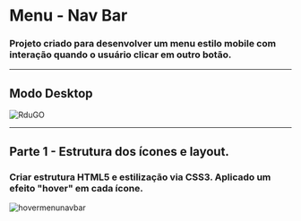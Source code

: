 # Menu - Nav Bar

### Projeto criado para desenvolver um menu estilo mobile com interação quando o usuário clicar em outro botão.

<hr>

## Modo Desktop

![RduGO](https://user-images.githubusercontent.com/115199808/216794395-b280ae66-277c-41d5-a5e5-8215fa85b956.jpg)

<hr>

## Parte 1 - Estrutura dos ícones e layout.

### Criar estrutura HTML5 e estilização via CSS3. Aplicado um efeito "hover" em cada ícone.

![hovermenunavbar](https://user-images.githubusercontent.com/115199808/216794545-979f96c4-c372-4907-98a9-a8b1fef20749.gif)
